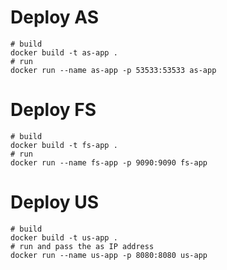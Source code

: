 # Deploy AS
```shell
# build
docker build -t as-app .
# run
docker run --name as-app -p 53533:53533 as-app
```

# Deploy FS
```shell
# build
docker build -t fs-app .
# run
docker run --name fs-app -p 9090:9090 fs-app
```

# Deploy US
```shell
# build
docker build -t us-app .
# run and pass the as IP address
docker run --name us-app -p 8080:8080 us-app
```